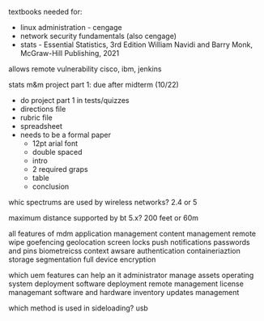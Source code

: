 textbooks needed for:
- linux administration - cengage
- network security fundamentals (also cengage)
- stats - Essential Statistics, 3rd Edition William Navidi and Barry Monk, McGraw-Hill Publishing, 2021

allows
remote
vulnerability
cisco, ibm, jenkins

stats m&m project part 1: due after midterm (10/22)
- do project part 1 in tests/quizzes
- directions file
- rubric file
- spreadsheet
- needs to be a formal paper
  - 12pt arial font
  - double spaced
  - intro
  - 2 required graps
  - table
  - conclusion


whic spectrums are used by wireless networks?
2.4 or 5

maximum distance supported by bt 5.x?
200 feet or 60m

all features of mdm
application management
content management
remote wipe
goefencing
geolocation
screen locks
push notifications
passwords and pins
biometreicss
context awsare authentication
containeriaztion
storage segmentation
full device encryption


which uem features can help an it administrator manage assets
operating system deployment
software deployment
remote management
license managemant
software and hardware inventory
updates management

which method is used in sideloading?
usb